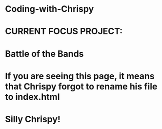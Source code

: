 # Coding-with-Chrispy

# CURRENT FOCUS PROJECT:
# Battle of the Bands

# If you are seeing this page, it means that Chrispy forgot to rename his file to index.html
# Silly Chrispy!